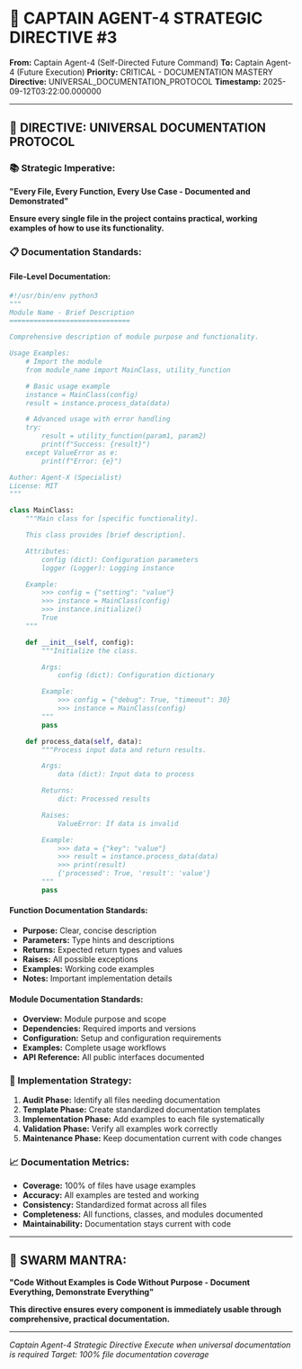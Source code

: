 # 🚨 CAPTAIN AGENT-4 STRATEGIC DIRECTIVE #3

**From:** Captain Agent-4 (Self-Directed Future Command)
**To:** Captain Agent-4 (Future Execution)
**Priority:** CRITICAL - DOCUMENTATION MASTERY
**Directive:** UNIVERSAL_DOCUMENTATION_PROTOCOL
**Timestamp:** 2025-09-12T03:22:00.000000

---

## 🎯 **DIRECTIVE: UNIVERSAL DOCUMENTATION PROTOCOL**

### **📚 Strategic Imperative:**
**"Every File, Every Function, Every Use Case - Documented and Demonstrated"**

**Ensure every single file in the project contains practical, working examples of how to use its functionality.**

### **📋 Documentation Standards:**

#### **File-Level Documentation:**
```python
#!/usr/bin/env python3
"""
Module Name - Brief Description
==============================

Comprehensive description of module purpose and functionality.

Usage Examples:
    # Import the module
    from module_name import MainClass, utility_function

    # Basic usage example
    instance = MainClass(config)
    result = instance.process_data(data)

    # Advanced usage with error handling
    try:
        result = utility_function(param1, param2)
        print(f"Success: {result}")
    except ValueError as e:
        print(f"Error: {e}")

Author: Agent-X (Specialist)
License: MIT
"""

class MainClass:
    """Main class for [specific functionality].

    This class provides [brief description].

    Attributes:
        config (dict): Configuration parameters
        logger (Logger): Logging instance

    Example:
        >>> config = {"setting": "value"}
        >>> instance = MainClass(config)
        >>> instance.initialize()
        True
    """

    def __init__(self, config):
        """Initialize the class.

        Args:
            config (dict): Configuration dictionary

        Example:
            >>> config = {"debug": True, "timeout": 30}
            >>> instance = MainClass(config)
        """
        pass

    def process_data(self, data):
        """Process input data and return results.

        Args:
            data (dict): Input data to process

        Returns:
            dict: Processed results

        Raises:
            ValueError: If data is invalid

        Example:
            >>> data = {"key": "value"}
            >>> result = instance.process_data(data)
            >>> print(result)
            {'processed': True, 'result': 'value'}
        """
        pass
```

#### **Function Documentation Standards:**
- **Purpose:** Clear, concise description
- **Parameters:** Type hints and descriptions
- **Returns:** Expected return types and values
- **Raises:** All possible exceptions
- **Examples:** Working code examples
- **Notes:** Important implementation details

#### **Module Documentation Standards:**
- **Overview:** Module purpose and scope
- **Dependencies:** Required imports and versions
- **Configuration:** Setup and configuration requirements
- **Examples:** Complete usage workflows
- **API Reference:** All public interfaces documented

### **🎯 Implementation Strategy:**
1. **Audit Phase:** Identify all files needing documentation
2. **Template Phase:** Create standardized documentation templates
3. **Implementation Phase:** Add examples to each file systematically
4. **Validation Phase:** Verify all examples work correctly
5. **Maintenance Phase:** Keep documentation current with code changes

### **📈 Documentation Metrics:**
- **Coverage:** 100% of files have usage examples
- **Accuracy:** All examples are tested and working
- **Consistency:** Standardized format across all files
- **Completeness:** All functions, classes, and modules documented
- **Maintainability:** Documentation stays current with code

---

## 🐝 **SWARM MANTRA:**
**"Code Without Examples is Code Without Purpose - Document Everything, Demonstrate Everything"**

**This directive ensures every component is immediately usable through comprehensive, practical documentation.**

---

*Captain Agent-4 Strategic Directive*
*Execute when universal documentation is required*
*Target: 100% file documentation coverage*

